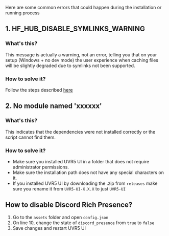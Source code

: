 Here are some common errors that could happen during the installation or running process

## 1. HF_HUB_DISABLE_SYMLINKS_WARNING

### What's this?

This message is actually a warning, not an error, telling you that on your setup (Windows + no dev mode) the user experience when caching files will be slightly degraded due to symlinks not been supported.

### How to solve it?

Follow the steps described [here](https://learn.microsoft.com/en-us/windows/apps/get-started/enable-your-device-for-development)

## 2. No module named 'xxxxxx'

### What's this?

This indicates that the dependencies were not installed correctly or the script cannot find them.

### How to solve it?

- Make sure you installed UVR5 UI in a folder that does not require administrator permissions.
- Make sure the installation path does not have any special characters on it.
- If you installed UVR5 UI by downloading the .zip from `releases` make sure you rename it from `UVR5-UI-X.X.X` to just `UVR5-UI`

## How to disable Discord Rich Presence?

1. Go to the `assets` folder and open `config.json`
2. On line 10, change the state of `discord_presence` from `true` to `false`
3. Save changes and restart UVR5 UI